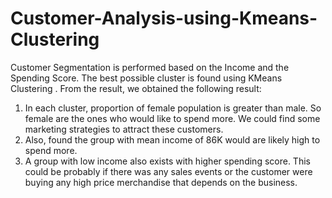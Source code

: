 # Customer-Analysis-using-Kmeans-Clustering
Customer Segmentation is performed based on the Income and the Spending Score. The best possible cluster is found using KMeans Clustering .
From the result, we obtained the following result:
1. In each cluster, proportion of female population is greater than male. So female are the ones who would like to spend more. We could find some marketing strategies to attract these customers.
2. Also, found the group with mean income of 86K would are likely high to spend more.
3. A group with low income also exists with higher spending score. This could be probably if there was any sales events or the customer were buying any high price merchandise that depends on the business.

